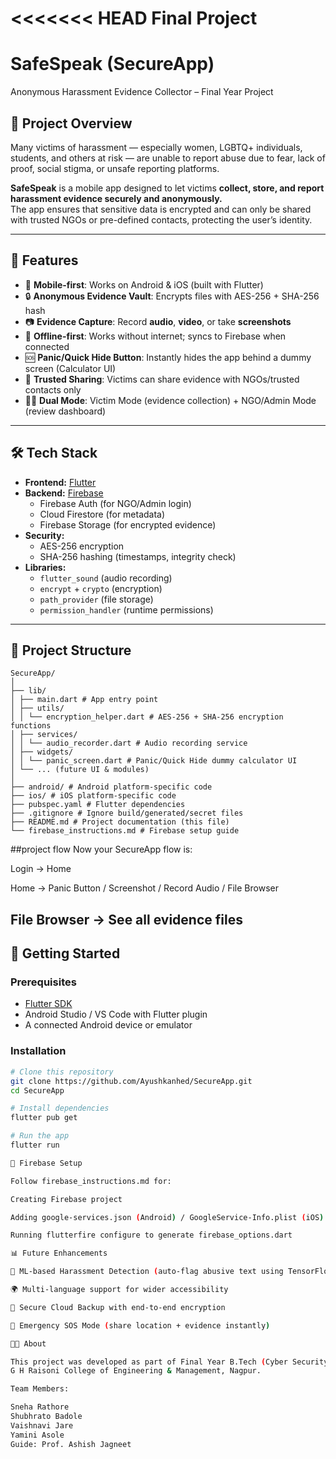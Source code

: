 <<<<<<< HEAD
Final Project 
=======
# SafeSpeak (SecureApp)  
Anonymous Harassment Evidence Collector – Final Year Project  

## 📖 Project Overview
Many victims of harassment — especially women, LGBTQ+ individuals, students, and others at risk — are unable to report abuse due to fear, lack of proof, social stigma, or unsafe reporting platforms.  

**SafeSpeak** is a mobile app designed to let victims **collect, store, and report harassment evidence securely and anonymously.**  
The app ensures that sensitive data is encrypted and can only be shared with trusted NGOs or pre-defined contacts, protecting the user’s identity.

---

## 🎯 Features
- 📱 **Mobile-first**: Works on Android & iOS (built with Flutter)  
- 🔒 **Anonymous Evidence Vault**: Encrypts files with AES-256 + SHA-256 hash  
- 📷 **Evidence Capture**: Record **audio**, **video**, or take **screenshots**  
- 📴 **Offline-first**: Works without internet; syncs to Firebase when connected  
- 🆘 **Panic/Quick Hide Button**: Instantly hides the app behind a dummy screen (Calculator UI)  
- 👥 **Trusted Sharing**: Victims can share evidence with NGOs/trusted contacts only  
- 👨‍💻 **Dual Mode**: Victim Mode (evidence collection) + NGO/Admin Mode (review dashboard)  

---

## 🛠️ Tech Stack
- **Frontend:** [Flutter](https://flutter.dev)  
- **Backend:** [Firebase](https://firebase.google.com/)  
  - Firebase Auth (for NGO/Admin login)  
  - Cloud Firestore (for metadata)  
  - Firebase Storage (for encrypted evidence)  
- **Security:**  
  - AES-256 encryption  
  - SHA-256 hashing (timestamps, integrity check)  
- **Libraries:**  
  - `flutter_sound` (audio recording)  
  - `encrypt` + `crypto` (encryption)  
  - `path_provider` (file storage)  
  - `permission_handler` (runtime permissions)  

---

## 📂 Project Structure
```
SecureApp/
│
├── lib/
│ ├── main.dart # App entry point
│ ├── utils/
│ │ └── encryption_helper.dart # AES-256 + SHA-256 encryption functions
│ ├── services/
│ │ └── audio_recorder.dart # Audio recording service
│ ├── widgets/
│ │ └── panic_screen.dart # Panic/Quick Hide dummy calculator UI
│ └── ... (future UI & modules)
│
├── android/ # Android platform-specific code
├── ios/ # iOS platform-specific code
├── pubspec.yaml # Flutter dependencies
├── .gitignore # Ignore build/generated/secret files
├── README.md # Project documentation (this file)
└── firebase_instructions.md # Firebase setup guide
```
##project flow
Now your SecureApp flow is:

Login → Home

Home → Panic Button / Screenshot / Record Audio / File Browser

File Browser → See all evidence files
---

## 🚀 Getting Started

### Prerequisites
- [Flutter SDK](https://docs.flutter.dev/get-started/install)  
- Android Studio / VS Code with Flutter plugin  
- A connected Android device or emulator  

### Installation
```bash
# Clone this repository
git clone https://github.com/Ayushkanhed/SecureApp.git
cd SecureApp

# Install dependencies
flutter pub get

# Run the app
flutter run

🔐 Firebase Setup

Follow firebase_instructions.md for:

Creating Firebase project

Adding google-services.json (Android) / GoogleService-Info.plist (iOS)

Running flutterfire configure to generate firebase_options.dart

📊 Future Enhancements

🤖 ML-based Harassment Detection (auto-flag abusive text using TensorFlow Lite)

🌍 Multi-language support for wider accessibility

💾 Secure Cloud Backup with end-to-end encryption

📡 Emergency SOS Mode (share location + evidence instantly)

👨‍🎓 About

This project was developed as part of Final Year B.Tech (Cyber Security) at
G H Raisoni College of Engineering & Management, Nagpur.

Team Members:

Sneha Rathore
Shubhrato Badole
Vaishnavi Jare
Yamini Asole
Guide: Prof. Ashish Jagneet


